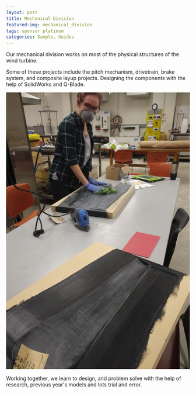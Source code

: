 ```yaml
---
layout: post
title: Mechanical Division
featured-img: mechanical_division
tags: sponsor platinum
categories: Sample, Guides
---
```


Our mechanical division works on most of the physical structures of the wind turbine. 

Some of these projects include the pitch mechanism, drivetrain, brake system, and composite layup projects. Designing the components with the help of SolidWorks and Q-Blade.

![alt text][blade_manufacturing_pic]

[blade_manufacturing_pic]: https://github.com/Sciencesing/WEDesignWebsite/blob/JennifersTestBranch/assets/img/posts/blade_mold_prep.jpg "Team members prepping the blade molds for composite layup."

Working together, we learn to design, and problem solve with the help of research, previous year's models and lots trial and error.
